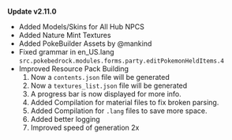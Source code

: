 **Update v2.11.0**

- Added Models/Skins for All Hub NPCS
- Added Nature Mint Textures
- Added PokeBuilder Assets by @mankind
- Fixed grammar in en_US.lang `src.pokebedrock.modules.forms.party.editPokemonHeldItems.4`
- Improved Resource Pack Building
  1. Now a `contents.json` file will be generated
  2. Now a `textures_list.json` file will be generated
  3. A progress bar is now displayed for more info.
  4. Added Compilation for material files to fix broken parsing.
  5. Added Compilation for `.lang` files to save more space.
  6. Added better logging
  7. Improved speed of generation 2x